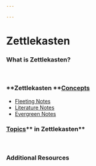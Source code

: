 ```yaml
---

---
```


# Zettlekasten

### What is **Zettlekasten?**

 

### **Zettlekasten **<a href="https://brick.do/WBAqVOAWOeKe" class="page-link">Concepts</a>

-   <a href="https://brick.do/prONoDWJonne" class="page-link">Fleeting Notes</a>
-   <a href="https://brick.do/RK6nRZR22xA7" class="page-link">Literature Notes</a>
-   <a href="https://brick.do/WdGrybq34RqM" class="page-link">Evergreen Notes</a>

### <a href="https://brick.do/bEoP6nNyEaO7" class="page-link">Topics</a>** in Zettlekasten**

 

### **Additional Resources**

 
